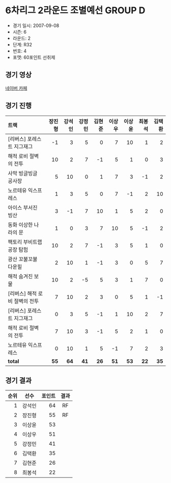 # 6차리그 2라운드 조별예선 GROUP D

- 경기 일시: 2007-09-08
- 시즌: 6
- 라운드: 2
- 단계: R32
- 번호: 4
- 포맷: 60포인트 선취제





## 경기 영상
[네이버 카페](https://cafe.naver.com/leaguekart/85)

## 경기 진행

| 트랙 | 장진형 | 강석인 | 강정민 | 김현준 | 이상우 | 이상윤 | 최봉석 | 김택환 |
|:---|---:|---:|---:|---:|---:|---:|---:|---:|
| [리버스] 포레스트 지그재그 | -1 | 3 | 5 | 0 | 7 | 10 | 1 | 2 |
| 해적 로비 절벽의 전투 | 10 | 2 | 7 | -1 | 5 | 1 | 0 | 3 |
| 사막 빙글빙글 공사장 | 5 | 10 | 0 | 1 | 7 | 3 | -1 | 2 |
| 노르테유 익스프레스 | 1 | 3 | 5 | 0 | 7 | -1 | 2 | 10 |
| 아이스 부서진 빙산 | 3 | -1 | 7 | 10 | 1 | 5 | 2 | 0 |
| 동화 이상한 나라의 문 | 1 | 0 | 3 | 7 | 10 | 5 | -1 | 2 |
| 팩토리 부비트랩 공장 탐험 | 10 | 2 | 7 | -1 | 3 | 5 | 1 | 0 |
| 광산 꼬불꼬불 다운힐 | 2 | 10 | 1 | -1 | 3 | 0 | 5 | 7 |
| 해적 숨겨진 보물 | 10 | 2 | -5 | 5 | 3 | 1 | 7 | 0 |
| [리버스] 해적 로비 절벽의 전투 | 7 | 10 | 2 | 3 | 0 | 5 | 1 | -1 |
| [리버스] 포레스트 지그재그 | 0 | 3 | 5 | -1 | 1 | 10 | 2 | 7 |
| 해적 로비 절벽의 전투 | 7 | 10 | 3 | -1 | 5 | 2 | 1 | 0 |
| 노르테유 익스프레스 | 0 | 10 | 1 | 5 | -1 | 7 | 2 | 3 |
| __total__ | __55__ | __64__ | __41__ | __26__ | __51__ | __53__ | __22__ | __35__ |




## 경기 결과

| 순위 | 선수 | 포인트 | 결과 |
|---:|:---:|---:|:---:|
| 1 | 강석인 | 64 | RF |
| 2 | 장진형 | 55 | RF |
| 3 | 이상윤 | 53 |  |
| 4 | 이상우 | 51 |  |
| 5 | 강정민 | 41 |  |
| 6 | 김택환 | 35 |  |
| 7 | 김현준 | 26 |  |
| 8 | 최봉석 | 22 |  |

